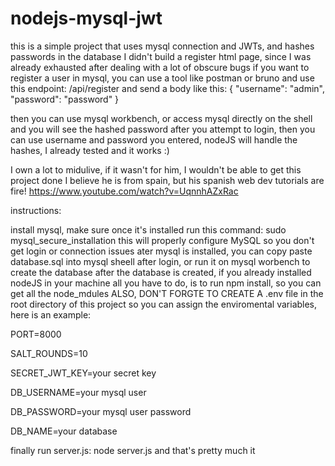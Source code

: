 # nodejs-mysql-jwt
this is a simple project that uses mysql connection and JWTs, and hashes passwords in the database
I didn't build a register html page, since I was already exhausted  after dealing with a lot of obscure bugs
if you want to register a user in mysql, you can use a tool like postman or bruno
and use this endpoint: /api/register
and send a body like this:
{
  "username": "admin",
  "password": "password"
}

then you can use mysql workbench, or access mysql directly on the shell and you will see the hashed password
after you attempt to login, then you can use username and password you entered, nodeJS will handle the hashes,
I already tested and it works :)


I own a lot to midulive, if it wasn't for him, I wouldn't be able to get this project done
I believe he is from spain, but his spanish web dev tutorials are fire!
https://www.youtube.com/watch?v=UqnnhAZxRac

instructions:


install mysql,
make sure once it's installed run this command:
sudo mysql_secure_installation
this will properly configure MySQL so you don't get login or connection issues
ater mysql is installed, you can copy paste database.sql 
into mysql sheell after login, or run it on mysql worbench to create the database
after the database is created, if you already installed nodeJS in your machine
all you have to do, is to run npm install, so you can get all the node_mdules
ALSO, DON'T FORGTE TO CREATE A .env file in the root directory of this project so you can
assign the enviromental variables, here is an example:


PORT=8000


SALT_ROUNDS=10


SECRET_JWT_KEY=your secret key


DB_USERNAME=your mysql user


DB_PASSWORD=your mysql user password


DB_NAME=your database


finally run server.js:
node server.js
and that's pretty much it
